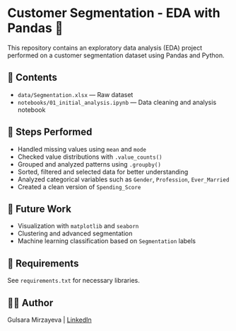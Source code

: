 # Customer Segmentation - EDA with Pandas 🧪

This repository contains an exploratory data analysis (EDA) project performed on a customer segmentation dataset using Pandas and Python.

## 📁 Contents

- `data/Segmentation.xlsx` — Raw dataset
- `notebooks/01_initial_analysis.ipynb` — Data cleaning and analysis notebook

## 🧹 Steps Performed

- Handled missing values using `mean` and `mode`
- Checked value distributions with `.value_counts()`
- Grouped and analyzed patterns using `.groupby()`
- Sorted, filtered and selected data for better understanding
- Analyzed categorical variables such as `Gender`, `Profession`, `Ever_Married`
- Created a clean version of `Spending_Score`

## 🚀 Future Work

- Visualization with `matplotlib` and `seaborn`
- Clustering and advanced segmentation
- Machine learning classification based on `Segmentation` labels

## 📌 Requirements

See `requirements.txt` for necessary libraries.

## 👩‍💻 Author

Gulsara Mirzayeva | [LinkedIn](https://www.linkedin.com/in/gulsara-mirzayeva/)
